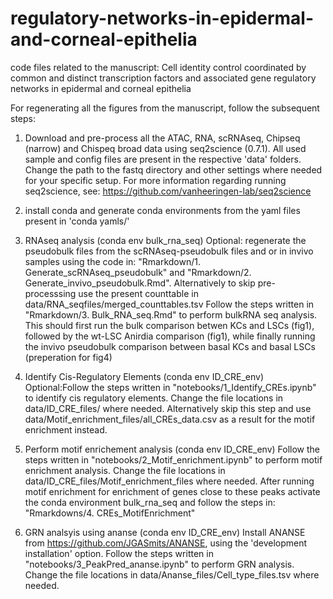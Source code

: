 # regulatory-networks-in-epidermal-and-corneal-epithelia
code files related to the manuscript: Cell identity control coordinated by common and distinct transcription factors and associated gene regulatory networks in epidermal and corneal epithelia

For regenerating all the figures from the manuscript, follow the subsequent steps:

1. Download and pre-process all the ATAC, RNA, scRNAseq, Chipseq (narrow) and Chispeq broad data using seq2science (0.7.1). All used sample and config files are present in the respective 'data' folders. Change the path to the fastq directory and other settings where needed for your specific setup. For more information regarding running seq2science, see: https://github.com/vanheeringen-lab/seq2science

2. install conda and generate conda environments from the yaml files present in 'conda yamls/'

3. RNAseq analysis (conda env bulk_rna_seq)
Optional: regenerate the pseudobulk files from the scRNAseq-pseudobulk files and or in invivo samples using the code in: "Rmarkdown/1. Generate_scRNAseq_pseudobulk" and "Rmarkdown/2. Generate_invivo_pseudobulk.Rmd".
Alternatively to skip pre-processsing use the present counttable in data/RNA_seqfiles/merged_counttables.tsv
Follow the steps written in "Rmarkdown/3. Bulk_RNA_seq.Rmd" to perform bulkRNA seq analysis. This should first run the bulk comparison betwen KCs and LSCs (fig1), followed by the wt-LSC Anirdia comparison (fig1), while finally running the invivo pseudobulk comparison between basal KCs and basal LSCs (preperation for fig4)

4. Identify Cis-Regulatory Elements  (conda env ID_CRE_env)
Optional:Follow the steps written in "notebooks/1_Identify_CREs.ipynb" to identify cis regulatory elements. Change the file locations in data/ID_CRE_files/ where needed.
Alternatively skip this step and use data/Motif_enrichment_files/all_CREs_data.csv as a result for the motif enrichment instead.

5. Perform motif enrichement analysis (conda env ID_CRE_env)
Follow the steps written in "notebooks/2_Motif_enrichment.ipynb" to perform motif enrichment analysis. Change the file locations in data/ID_CRE_files/Motif_enrichment_files where needed.
After running motif enrichment for enrichment of genes close to these peaks activate the conda environment bulk_rna_seq and follow the steps in: 
"Rmarkdowns/4. CREs_MotifEnrichment"

6. GRN analsyis using ananse (conda env ID_CRE_env)
Install ANANSE from https://github.com/JGASmits/ANANSE, using the 'development installation' option.
Follow the steps written in "notebooks/3_PeakPred_ananse.ipynb" to perform GRN analysis. Change the file locations in data/Ananse_files/Cell_type_files.tsv where needed.
